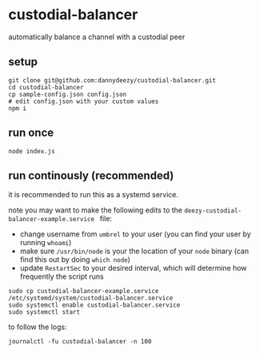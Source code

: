 # custodial-balancer
automatically balance a channel with a custodial peer

## setup
```
git clone git@github.com:dannydeezy/custodial-balancer.git
cd custodial-balancer
cp sample-config.json config.json
# edit config.json with your custom values
npm i
```

## run once
```
node index.js
```

## run continously (recommended)
it is recommended to run this as a systemd service.

note you may want to make the following edits to the `deezy-custodial-balancer-example.service ` file:
- change username from `umbrel` to your user (you can find your user by running `whoami`)
- make sure `/usr/bin/node` is your the location of your `node` binary (can find this out by doing `which node`)
- update `RestartSec` to your desired interval, which will determine how frequently the script runs

```
sudo cp custodial-balancer-example.service /etc/systemd/system/custodial-balancer.service
sudo systemctl enable custodial-balancer.service
sudo systemctl start
```
to follow the logs:
```
journalctl -fu custodial-balancer -n 100
```
